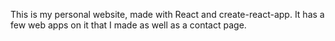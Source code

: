 This is my personal website, made with React and create-react-app. It has a few web apps on it that I made as well as a contact page.
